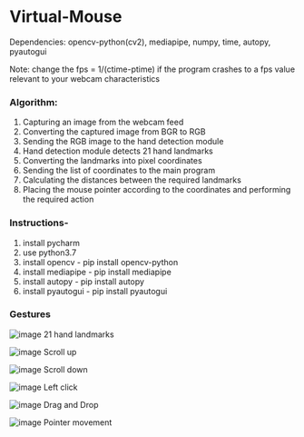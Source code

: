 # Virtual-Mouse

Dependencies: opencv-python(cv2), mediapipe, numpy, time, autopy, pyautogui


Note: change the fps = 1/(ctime-ptime) if the program crashes to a fps value relevant to your webcam characteristics

### Algorithm:
1. Capturing an image from the webcam feed 
2. Converting the captured image from BGR to RGB 
3. Sending the RGB image to the hand detection module
4. Hand detection module detects 21 hand landmarks
5. Converting the landmarks into pixel coordinates 
6. Sending the list of coordinates to the main program
7. Calculating the distances between the required landmarks
8. Placing the mouse pointer according to the coordinates and performing the required action



### Instructions-
1. install pycharm
2. use python3.7
3. install opencv - pip install opencv-python
4. install mediapipe - pip install mediapipe
5. install autopy - pip install autopy
6. install pyautogui - pip install pyautogui

### Gestures
![image](https://user-images.githubusercontent.com/86056198/166639704-d948d58f-1522-41d6-a267-db859eb7a4fe.png)
21 hand landmarks

![image](https://user-images.githubusercontent.com/86056198/166639711-81ec7b39-7a45-4906-83b6-07963c74fb07.png)
Scroll up

![image](https://user-images.githubusercontent.com/86056198/166639728-8266b380-479d-4095-ae20-3615f0532604.png)
Scroll down

![image](https://user-images.githubusercontent.com/86056198/166639741-118d6cee-cdca-4436-9835-4609a0b0597f.png)
Left click

![image](https://user-images.githubusercontent.com/86056198/166639749-3430cf6d-6ffc-4b3c-9529-4bd425a913b7.png)
Drag and Drop

![image](https://user-images.githubusercontent.com/86056198/166639759-b90b89c4-2ede-4e13-b4e0-4d9d1bc5093c.png)
Pointer movement
